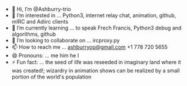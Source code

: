 - 👋 Hi, I’m @Ashburry-trio
- 👀 I’m interested in ... Python3, internet relay chat, animation, github, mIRC and Adiirc clients
- 🌱 I’m currently learning ... to speak Frech Francis, Python3 debug and algorithms, github
- 💞️ I’m looking to collaborate on ... ircproxy.py
- 📫 How to reach me ... ashburryop@gmail.com +1 778 720 5655
- 😄 Pronouns: ... me him he I
- ⚡ Fun fact: ... the seed of life was reseeded in imaginary land where it was created!; wizardry in animation shows can be realized by a small portion of the world's population

<!---
Ashburry-trio/Ashburry-trio is a ✨. special ✨ repository because its `README.md` (this file) appears on your GitHub profile.
You can click the Preview link to take a look at your changes.
--->
